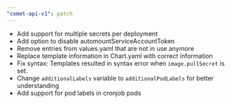 ```yaml
---
"comet-api-v1": patch
---
```


- Add support for multiple secrets per deployment
- Add option to disable automountServiceAccountToken
- Remove entries from values.yaml that are not in use anymore
- Replace template information in Chart.yaml with correct information
- Fix syntax: Templates resulted in syntax error when `image.pullSecret` is set.
- Change `additionalLabels` variable to `additionalPodLabels` for better understanding
- Add support for pod labels in cronjob pods
